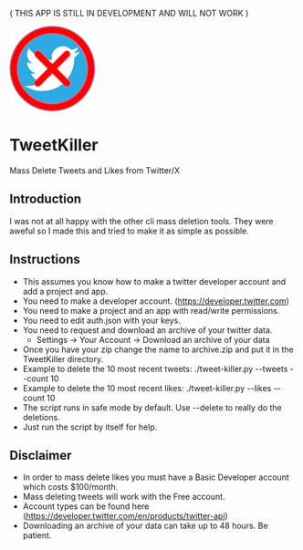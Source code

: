 ( THIS APP IS STILL IN DEVELOPMENT AND WILL NOT WORK )

<img src="https://github.com/tgwaste/TweetKiller/blob/main/icon.png" height=150 width=150>

# TweetKiller
Mass Delete Tweets and Likes from Twitter/X

## Introduction
I was not at all happy with the other cli mass deletion tools. They were aweful so I made this and tried to make it as simple as possible.

## Instructions
- This assumes you know how to make a twitter developer account and add a project and app.
- You need to make a developer account. (https://developer.twitter.com)
- You need to make a project and an app with read/write permissions.
- You need to edit auth.json with your keys.
- You need to request and download an archive of your twitter data.
  - Settings -> Your Account -> Download an archive of your data
- Once you have your zip change the name to archive.zip and put it in the TweetKiller directory.
- Example to delete the 10 most recent tweets: ./tweet-killer.py --tweets --count 10
- Example to delete the 10 most recent likes: ./tweet-killer.py --likes --count 10
- The script runs in safe mode by default. Use --delete to really do the deletions.
- Just run the script by itself for help.

## Disclaimer
- In order to mass delete likes you must have a Basic Developer account which costs $100/month.
- Mass deleting tweets will work with the Free account.
- Account types can be found here (https://developer.twitter.com/en/products/twitter-api)
- Downloading an archive of your data can take up to 48 hours. Be patient.
